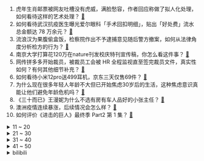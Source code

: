 1. 虎年生肖邮票被网友吐槽没有虎威，满脸愁容，作者回应称做了拟人化处理，如何看待这样的艺术处理？ [:link:](https://www.zhihu.com/question/510499800)
2. 如何看待武汉抗疫医生曝光爱尔眼科「手术回扣明细」，贴出「好处费」流水总金额达 78 万余元？ [:link:](https://www.zhihu.com/question/510601488)
3. 流浪汉为果腹偷盒饭，检察院作出不予逮捕意见随后警方撤案，如何从法律角度分析检方的行为？ [:link:](https://www.zhihu.com/question/510629451)
4. 南京大学打算花120万在nature刊发校庆特刊宣传稿，你怎么看这件事？ [:link:](https://www.zhihu.com/question/510629253)
5. 网传拼多多开始裁员，被裁员工会被 HR 全程监视直至签完裁员文件，真实性如何？有何其他细节补充？ [:link:](https://www.zhihu.com/question/510351399)
6. 如何看待小米12pro送499耳机，京东三天仅售69件？ [:link:](https://www.zhihu.com/question/510511515)
7. 为什么现在很多年轻人年龄不大但已开始焦虑30岁后的生活，这种焦虑意识真能让他们避免年龄危机吗？ [:link:](https://www.zhihu.com/question/510489151)
8. 《三十而已》王漫妮为什么不选有房有车人品好的小张主任？ [:link:](https://www.zhihu.com/question/499782129)
9. 澳洲疫情连续暴涨，后续情况会怎么样？ [:link:](https://www.zhihu.com/question/510398142)
10. 如何评价《进击的巨人》最终季 Part2 第 1 集？ [:link:](https://www.zhihu.com/question/510608123)
<details>
<summary>11 ~ 20</summary>

11. 美国国务卿布林肯警告俄罗斯，只要俄罗斯拿枪指着乌克兰的头，俄美会谈就不会有成果，怎么看布林肯的警告？ [:link:](https://www.zhihu.com/question/510533533)
12. 张文宏称「奥密克戎不是大号流感它会咬人」，要加强疫苗屏障，我们需要做好哪些应对措施？ [:link:](https://www.zhihu.com/question/510498421)
13. 科龙前董事长顾雏军获国家赔偿 43 万，含精神损害抚慰金 14.3 万，如何从法律角度分析这一赔偿？ [:link:](https://www.zhihu.com/question/510436393)
14. 《王牌部队》里顾一野娶了战友的妻子这个问题你怎么看？ [:link:](https://www.zhihu.com/question/508897203)
15. 23 岁姑娘胃疼 2 周没重视，被确诊为胃癌进展期，要全胃切除，有哪些健康隐患容易被我们忽视？ [:link:](https://www.zhihu.com/question/510318978)
16. 如何评价综艺《麻花特开心》第一期？ [:link:](https://www.zhihu.com/question/510541512)
17. 成都一男子火锅店遭围殴被泼滚烫火锅油，现场情况如何？施暴方将可能承担哪些法律责任？ [:link:](https://www.zhihu.com/question/510520861)
18. 中国胃癌死亡数占全球近半，抗幽门螺杆菌牙膏高价还爆卖，相关上市公司股价也大涨，是真管用还是智商税？ [:link:](https://www.zhihu.com/question/510386992)
19. 陕西省委书记要求医院能开尽开，第一时间救治透析患者、孕产妇，这对救治特殊人群有哪些帮助？ [:link:](https://www.zhihu.com/question/510236183)
20. 对于 2022 你们焦虑多还是期许多？ [:link:](https://www.zhihu.com/question/508038439)
</details>
<details>
<summary>21 ~ 30</summary>

21. 有没有一些培养小朋友性格的绘本推荐？ [:link:](https://www.zhihu.com/question/300712903)
22. 如何以「我穿越成了病娇文里的恶毒女配」为开头，写一篇小说？ [:link:](https://www.zhihu.com/question/463353580)
23. 买iPhone13还是iPhone13pro？ [:link:](https://www.zhihu.com/question/488331283)
24. 女生到底有多在乎男生的身高？ [:link:](https://www.zhihu.com/question/285460204)
25. 是否有确凿证据证明米哈游的抄袭争议是他们自导自演的营销手段？ [:link:](https://www.zhihu.com/question/510407165)
26. 最不开心的时候会干什么？ [:link:](https://www.zhihu.com/question/508224001)
27. 刚来找工作的话，到底是学技术还是说看工资和公司的前途？ [:link:](https://www.zhihu.com/question/510010855)
28. 有没有女主对男主很好，男主不珍惜，最后追妻火葬场的文？ [:link:](https://www.zhihu.com/question/486951141)
29. 2022年说说你最看好的股票？ [:link:](https://www.zhihu.com/question/509663561)
30. 为什么长时间独处容易导致心理问题？ [:link:](https://www.zhihu.com/question/507178360)
</details>
<details>
<summary>31 ~ 40</summary>

31. 那些你收藏的文案有哪些？ [:link:](https://www.zhihu.com/question/509362722)
32. SONY 索尼全画幅微单有哪些推荐的镜头？ [:link:](https://www.zhihu.com/question/49894365)
33. 你听过人生中最最最好笑的笑话是什么？ [:link:](https://www.zhihu.com/question/495851169)
34. 感觉自己特别特别特别平庸怎么办？ [:link:](https://www.zhihu.com/question/509727686)
35. 如何评价原神活动魔药研析的难度? [:link:](https://www.zhihu.com/question/510569069)
36. 如何评价高圆圆、张鲁一、王耀庆主演的电视剧《完美伴侣》？ [:link:](https://www.zhihu.com/question/509996949)
37. 对于考公务员有什么建议和感想吗？ [:link:](https://www.zhihu.com/question/501610064)
38. 你认为，孩子管教严格好还是放养式比较好？ [:link:](https://www.zhihu.com/question/509975605)
39. 2022 国考成绩发布，你考了多少分？复习了多久？有啥经验教训？ [:link:](https://www.zhihu.com/question/510680793)
40. NBA明天勇士比赛克莱复出，对此您有什么期待？ [:link:](https://www.zhihu.com/question/510609498)
</details>
<details>
<summary>41 ~ 50</summary>

41. 1 月 8 日 深圳新增 1 例本土确诊病例，目前深圳情况如何？ [:link:](https://www.zhihu.com/question/510433490)
42. 《甄嬛传》里纯元是刻意抢了宜修的后位吗？ [:link:](https://www.zhihu.com/question/52481401)
43. 初一初二没认真学习，初三怎么学? [:link:](https://www.zhihu.com/question/509700019)
44. 《原神》中「神女劈观」现阶段所获得的成功能否为传统文化传承开启新的思路？ [:link:](https://www.zhihu.com/question/510406161)
45. 2022 年你打算控制体重吗？目标体重是多少？ [:link:](https://www.zhihu.com/question/509821392)
46. 大家iPhone13买了手机壳和膜没有？ [:link:](https://www.zhihu.com/question/486376339)
47. 目前最流行的装修风格有哪些？ [:link:](https://www.zhihu.com/question/447166202)
48. 哪些道理是你当律师之后才明白的？ [:link:](https://www.zhihu.com/question/437922823)
49. 有什么搞笑女发朋友圈的沙雕文案？ [:link:](https://www.zhihu.com/question/509565706)
50. 如何练就看到一道数学题，不管多难都有思路，并且能在短时间的思考后迅速把它解出来的能力？ [:link:](https://www.zhihu.com/question/503223536)
</details><details>
<summary>bilibili</summary>

1. 《原神》剧情PV-「神女劈观」 [:link:](//www.bilibili.com/video/BV1kS4y1T7kK)
2. 极度舒适！拿来救命的药，原来是这样在身体里释放的 [:link:](//www.bilibili.com/video/BV1bF411q7ue)
3. 男人没了女人一起打游戏，就像自行车没有鱼鳃 [:link:](//www.bilibili.com/video/BV1bi4y197mF)
4. 和小可莉一起玩手指游戏吧 [:link:](//www.bilibili.com/video/BV1dD4y1F7y7)
5. 《颜值牛逼症》 这才是统一全球审美的老叔叔！ [:link:](//www.bilibili.com/video/BV1gr4y1U7Te)
6. 江歌案将宣判：在替刘鑫死后6年，她又被“好友刘鑫”狠狠捅了3刀！【洞察社会系列64】 [:link:](//www.bilibili.com/video/BV1gZ4y1S7pG)
7. 笑死！这是我今年吃过最离谱的泡面！！！ [:link:](//www.bilibili.com/video/BV1CY41187DP)
8. up主，你的脸疼吗？2021年10月新番吐槽打脸大总结！【泛式】 [:link:](//www.bilibili.com/video/BV18Y41187Ri)
9. 【英雄联盟】呼唤 – 2022赛季CG [:link:](//www.bilibili.com/video/BV1yD4y1F7uC)
10. 文笔好的人如何靠颜值吃饭？【硬核狠人22】 [:link:](//www.bilibili.com/video/BV1934y1z7ZQ)
<details>
<summary>11 ~ 20</summary>

11. 第一届电视剧“金鸭奖”，2021国产剧盘点！！ [:link:](//www.bilibili.com/video/BV1KT4y1m78T)
12. 【原神】《神女劈观》京剧老生翻唱——猛⚡男️⚡炸️⚡庙 [:link:](//www.bilibili.com/video/BV1jF411q7p2)
13. 仓鼠被迫打工，给黑心主人剥瓜子 [:link:](//www.bilibili.com/video/BV1pL411V7so)
14. 光环中的少年——二载(上) [:link:](//www.bilibili.com/video/BV1fL411F7T4)
15. 警长：奇怪？目标怎么消失了？ [:link:](//www.bilibili.com/video/BV1LT4y117Rq)
16. 同事这张看着就贵的PPT，原来都是学了这一招！【旁门左道】 [:link:](//www.bilibili.com/video/BV1ES4y1T7S6)
17. 演员的蛋生（2） [:link:](//www.bilibili.com/video/BV1q3411e7G2)
18. 当你在海底打破鸡蛋时 [:link:](//www.bilibili.com/video/BV1Rr4y1m73H)
19. 【点亮渊下宫】全体泪目！ [:link:](//www.bilibili.com/video/BV1VR4y1g7Af)
20. 【STN快报特别篇】年度总结，看看你有没有错过我们最精彩的整活！ [:link:](//www.bilibili.com/video/BV1D3411e7uf)
</details>
<details>
<summary>21 ~ 30</summary>

21. 铃空RPG新作 |《昭和米国物语》首部正式预告片 [:link:](//www.bilibili.com/video/BV1T34y167Q9)
22. 去景点帮女友拍照其实全程在自拍，回家之后... [:link:](//www.bilibili.com/video/BV1aT4y1m7RQ)
23. 【爆肝800+张原画】原神之刃！ [:link:](//www.bilibili.com/video/BV1gr4y1U71H)
24. 新英雄·暃 CG《玉城之子》——“人们也许存在偏见，但命运没有” [:link:](//www.bilibili.com/video/BV1N3411e7CZ)
25. 喜欢叫？ [:link:](//www.bilibili.com/video/BV1gP4y1J71T)
26. B友看我视频1890遍，只投5个币 [:link:](//www.bilibili.com/video/BV1yD4y1F7Xh)
27. 【罗翔】想成功先发疯！你以为现在传销那么简单吗？ [:link:](//www.bilibili.com/video/BV1Jm4y1X7Z2)
28. 时隔一年，两帅小伙首次尝试鹿肉，拿来烧烤味道太绝了！ [:link:](//www.bilibili.com/video/BV1vL4y1t7Pz)
29. 四大文明古国只剩中国，为什么只有中国文明一直延续至今？【为什么历史30】 [:link:](//www.bilibili.com/video/BV18i4y197x6)
30. 鲁智深大闹五台山！《红楼》《水浒》梦幻联动？（P3大闹五台山） [:link:](//www.bilibili.com/video/BV19P4y1E7wW)
</details>
<details>
<summary>31 ~ 40</summary>

31. 我把冬泳怪鸽做成了游戏，干就完啦奥利给！ [:link:](//www.bilibili.com/video/BV11u41127Pb)
32. B站用户名演绎“氚疝钾”，呵tui，穿山甲。 [:link:](//www.bilibili.com/video/BV1NR4y1G7QY)
33. 别听卖楼的瞎忽悠，现在楼房根本卖不出去 [:link:](//www.bilibili.com/video/BV1v44y1j7UN)
34. 一月工资抽满命！破大防了兄弟们！戴魈面具来抽魈！ [:link:](//www.bilibili.com/video/BV1C34y1q7xU)
35. 苏炳添十年蜕变: 为生命而奔跑 6.29 | 9.83【原创】 [:link:](//www.bilibili.com/video/BV19T4y127et)
36. 顶不住了！这小孩是超人生的吧，爱谁来带谁来吧！ [:link:](//www.bilibili.com/video/BV1nr4y1U74i)
37. 我回来了，想和大家聊聊疫情后的世界，以及我的未来计划 [:link:](//www.bilibili.com/video/BV1KY411h7cq)
38. 妈妈对你的年终盘点 [:link:](//www.bilibili.com/video/BV1RZ4y1U7tT)
39. 社 交 废 物 5 [:link:](//www.bilibili.com/video/BV1zY411a7pz)
40. 【金星】金姐内心强大且温柔，总是毫不吝啬地夸奖有才之人~ [:link:](//www.bilibili.com/video/BV1RT4y127HZ)
</details>
<details>
<summary>41 ~ 50</summary>

41. 【不愧是我】人菜瘾大！王冰冰终于“学会”花样滑冰了！ [:link:](//www.bilibili.com/video/BV1hY41187Vs)
42. 不留恋昨天，不贪恋明天，活在当下；昨天已是历史，明天是个谜团，今天去天赐的礼物！罗翔老师＃功夫熊猫 [:link:](//www.bilibili.com/video/BV1sa411z7sA)
43. 【医学博士】一个方法解决全天不困 I 为什么咖啡越喝越困？ [:link:](//www.bilibili.com/video/BV1t3411e7PA)
44. 大一动画结课作业 [:link:](//www.bilibili.com/video/BV1K44y1j763)
45. 剧本成真，这回公司真倒闭了，只能靠村民救济拍美食 [:link:](//www.bilibili.com/video/BV1fr4y1e72J)
46. 开盲盒开到本尊！一哈Raina来啦！ [:link:](//www.bilibili.com/video/BV1yu411U7Bh)
47. 【原神】神女劈观为何绝杀？文化传承绝不让路！ [:link:](//www.bilibili.com/video/BV1Vm4y1X7Bu)
48. 【招行特供】新年第一份甜，是染上 ❤️你的颜色 ❤️ [:link:](//www.bilibili.com/video/BV1GF411v75M)
49. 【胡先煦】是被公司毒哑了吗？！帅哥最近怎么不说话了？！！ [:link:](//www.bilibili.com/video/BV1NF411v7wx)
50. “她战胜了资本，干干净净地火了”  她配得上这个最佳女主！ [:link:](//www.bilibili.com/video/BV1qD4y1F7sj)
</details>
<details>
<summary>51 ~ 60</summary>

51. ⚡无 伤 速 通 2021 鬼 畜 区⚡ [:link:](//www.bilibili.com/video/BV1dq4y1C7LW)
52. “芜湖大司马”正式成为芜湖市政协委员，被安排在社科界别 [:link:](//www.bilibili.com/video/BV12u411U7qm)
53. 听君一席话，全是废话 5.0 ！！！ [:link:](//www.bilibili.com/video/BV1ER4y1g7jm)
54. 狗狗赖在大学图书馆，撒娇卖萌不肯走，保安拿它也没办法... [:link:](//www.bilibili.com/video/BV1or4y1m7cL)
55. 【凉拌蒜薹】这不是海带！～年夜饭来点新花样…这个真的巨好吃 [:link:](//www.bilibili.com/video/BV19b4y1e79c)
56. 让82岁老戏迷爷爷看《神女劈观》 [:link:](//www.bilibili.com/video/BV1MT4y117f3)
57. 震 撼 云 堇 一 整 年 ！ [:link:](//www.bilibili.com/video/BV1qY411a7Mw)
58. 不告诉我妈的情况下，把她当女儿一整天，结果竟然…… [:link:](//www.bilibili.com/video/BV1UT4y127aR)
59. 别喝牛奶了！来杯蟑螂奶吧 [:link:](//www.bilibili.com/video/BV1ju411U7q2)
60. 拒绝称体重的帝企鹅宝宝 [:link:](//www.bilibili.com/video/BV1aL4y1t7Rr)
</details>
<details>
<summary>61 ~ 70</summary>

61. 以质量回应质疑，用创新发扬文化，国产游戏如何向世界展现京剧风采？（原神文化考据11） [:link:](//www.bilibili.com/video/BV17i4y197YC)
62. 【平成三杰】奥特曼生产线！！！！！ [:link:](//www.bilibili.com/video/BV1na411z7e8)
63. 猎头蟹：你丧尽天良！你禽兽不如！你别玩VR了啊啊啊啊！！！ [:link:](//www.bilibili.com/video/BV1g3411e7Em)
64. 回家路上，遇到一个被冻住的水管……｜万物有灵且萌 唯佳酱原创 [:link:](//www.bilibili.com/video/BV1aP4y1E7tJ)
65. 呼！哈！ [:link:](//www.bilibili.com/video/BV1Z3411Y7ks)
66. 「初心永恒」——《崩坏3》S级觉醒角色「天元骑英」宣传PV [:link:](//www.bilibili.com/video/BV1hP4y1E7F3)
67. 好可爱的狗...东西 [:link:](//www.bilibili.com/video/BV1ZP4y1E7pM)
68. 当你的河南室友给你唱家有儿女 [:link:](//www.bilibili.com/video/BV1dY411a7wp)
69. 女子好心将北京房子借好友住半年，收房时发现“家”没了 [:link:](//www.bilibili.com/video/BV12b4y1n77E)
70. 这一脚 踢出了整个盛夏是什么梗【梗指南】 [:link:](//www.bilibili.com/video/BV18S4y1T7Ke)
</details>
<details>
<summary>71 ~ 80</summary>

71. 就怕猫咪会武术 [:link:](//www.bilibili.com/video/BV18F411q7jH)
72. 《2022年大预测，30条预测详解，30分钟完整版》 [:link:](//www.bilibili.com/video/BV1zL411V729)
73. 好家伙，短短10秒让我愣住了两次 [:link:](//www.bilibili.com/video/BV1yR4y1u7sx)
74. 上课看到学生鲨鱼夹发型好看，于是我迫不及待让孩子教我了 [:link:](//www.bilibili.com/video/BV1yu411U7LH)
75. 美国沃尔玛突现异象！ [:link:](//www.bilibili.com/video/BV1vD4y1F7vB)
76. 《 我 不 是 梗 神 》2021终极融梗 [:link:](//www.bilibili.com/video/BV1QD4y1F7fk)
77. 【一拳超人之饿狼篇】剧场版（自制动画） [:link:](//www.bilibili.com/video/BV1tP4y1E71x)
78. 【电竞星快报】赛季未开节奏先来，今年也是元气满满的一年呢！（第四季01期） [:link:](//www.bilibili.com/video/BV1gr4y1v7Nn)
79. 小潮院长逼我发的（2） [:link:](//www.bilibili.com/video/BV1tP4y1E7p7)
80. 哈哈哈，太草了！竟然真的把【卡其脱离太】做成了玩具 [:link:](//www.bilibili.com/video/BV1La411q7gN)
</details>
<details>
<summary>81 ~ 90</summary>

81. 又是一个白嫖小技巧！ [:link:](//www.bilibili.com/video/BV1vD4y1F7Zm)
82. 厨师长分享48款火锅蘸碟，不管来自哪里，总有一款适合您 [:link:](//www.bilibili.com/video/BV1ha411z7Ta)
83. 老 顽 童 [:link:](//www.bilibili.com/video/BV1wm4y1D71L)
84. 今天外边下雨，进屋里对付吃一口！ [:link:](//www.bilibili.com/video/BV1MT4y1m7z6)
85. 恭喜你，获得一套试卷！ [:link:](//www.bilibili.com/video/BV1n3411e7vQ)
86. 兄弟反目！我们打了一架！ [:link:](//www.bilibili.com/video/BV1ha411q7ME)
87. 外网的一位“切面包”博主，他是真的好喜欢切面包啊，然后，有很多很多人是真的好喜欢看他切面包啊 [:link:](//www.bilibili.com/video/BV1Eu411U7wz)
88. 男子被举报藏毒，一查竟是吃毛鸡蛋附送的椒盐 [:link:](//www.bilibili.com/video/BV1C44y1j72P)
89. 刻在中国人骨子里的浪漫 [:link:](//www.bilibili.com/video/BV1uR4y1G7vt)
90. 14min解锁腰背柔韧轻松获得天鹅背 舒缓腰酸背痛 提升形体气质 |芭蕾舞演员亲授 [:link:](//www.bilibili.com/video/BV11Y411a7MK)
</details>
<details>
<summary>91 ~ 100</summary>

91. 【JUMP】《雄狮少年》挨喷，属于自找的 [:link:](//www.bilibili.com/video/BV1eF411q7VD)
92. 超幸运！你见过彩虹🌈太阳☀️月亮🌙在同一片天空中吗？ [:link:](//www.bilibili.com/video/BV1jm4y1X7Kc)
93. 他是最棒的蜘蛛侠，也是“赌怪”和“恶霸” [:link:](//www.bilibili.com/video/BV1Yq4y127xc)
94. 娱乐圈最惨太子爷：赵小果哭得像开水壶，被范丞丞拿捏得死死的 [:link:](//www.bilibili.com/video/BV1fm4y1S7uk)
95. “我真演不了40岁嘛，我年轻又貌美” [:link:](//www.bilibili.com/video/BV1k44y1j7Zo)
96. 【原神】全网首发！从号品方面教你抽卡，抽卡系列教学第一期 [:link:](//www.bilibili.com/video/BV1A3411e7eM)
97. 2021年度总结，鲤鱼Ace解说 [:link:](//www.bilibili.com/video/BV1h44y1j78U)
98. 【阿斗】“民风淳朴”伯明翰！两大黑帮火并名场面集结！9.1分英剧神作《浴血黑帮》P3 [:link:](//www.bilibili.com/video/BV1oF411e7Wi)
99. “五千年很长吗？你看牌桌上还有多少老对手” [:link:](//www.bilibili.com/video/BV1Da411z7m3)
100. 2022年的第一把喜糖，来了！ [:link:](//www.bilibili.com/video/BV1344y1j7dL)
</details></details>